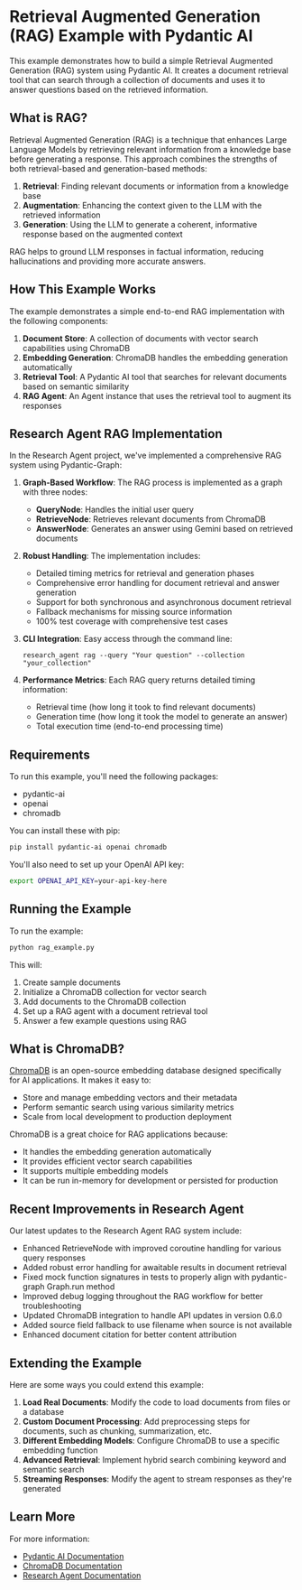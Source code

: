 # Retrieval Augmented Generation (RAG) Example with Pydantic AI

This example demonstrates how to build a simple Retrieval Augmented Generation (RAG) system using Pydantic AI. It creates a document retrieval tool that can search through a collection of documents and uses it to answer questions based on the retrieved information.

## What is RAG?

Retrieval Augmented Generation (RAG) is a technique that enhances Large Language Models by retrieving relevant information from a knowledge base before generating a response. This approach combines the strengths of both retrieval-based and generation-based methods:

1. **Retrieval**: Finding relevant documents or information from a knowledge base
2. **Augmentation**: Enhancing the context given to the LLM with the retrieved information
3. **Generation**: Using the LLM to generate a coherent, informative response based on the augmented context

RAG helps to ground LLM responses in factual information, reducing hallucinations and providing more accurate answers.

## How This Example Works

The example demonstrates a simple end-to-end RAG implementation with the following components:

1. **Document Store**: A collection of documents with vector search capabilities using ChromaDB
2. **Embedding Generation**: ChromaDB handles the embedding generation automatically
3. **Retrieval Tool**: A Pydantic AI tool that searches for relevant documents based on semantic similarity
4. **RAG Agent**: An Agent instance that uses the retrieval tool to augment its responses

## Research Agent RAG Implementation

In the Research Agent project, we've implemented a comprehensive RAG system using Pydantic-Graph:

1. **Graph-Based Workflow**: The RAG process is implemented as a graph with three nodes:
   - **QueryNode**: Handles the initial user query
   - **RetrieveNode**: Retrieves relevant documents from ChromaDB
   - **AnswerNode**: Generates an answer using Gemini based on retrieved documents

2. **Robust Handling**: The implementation includes:
   - Detailed timing metrics for retrieval and generation phases
   - Comprehensive error handling for document retrieval and answer generation 
   - Support for both synchronous and asynchronous document retrieval
   - Fallback mechanisms for missing source information
   - 100% test coverage with comprehensive test cases

3. **CLI Integration**: Easy access through the command line:
   ```
   research_agent rag --query "Your question" --collection "your_collection"
   ```

4. **Performance Metrics**: Each RAG query returns detailed timing information:
   - Retrieval time (how long it took to find relevant documents)
   - Generation time (how long it took the model to generate an answer)
   - Total execution time (end-to-end processing time)

## Requirements

To run this example, you'll need the following packages:

- pydantic-ai
- openai
- chromadb

You can install these with pip:

```bash
pip install pydantic-ai openai chromadb
```

You'll also need to set up your OpenAI API key:

```bash
export OPENAI_API_KEY=your-api-key-here
```

## Running the Example

To run the example:

```bash
python rag_example.py
```

This will:
1. Create sample documents
2. Initialize a ChromaDB collection for vector search
3. Add documents to the ChromaDB collection
4. Set up a RAG agent with a document retrieval tool
5. Answer a few example questions using RAG

## What is ChromaDB?

[ChromaDB](https://docs.trychroma.com/docs/overview/introduction) is an open-source embedding database designed specifically for AI applications. It makes it easy to:

- Store and manage embedding vectors and their metadata
- Perform semantic search using various similarity metrics
- Scale from local development to production deployment

ChromaDB is a great choice for RAG applications because:

- It handles the embedding generation automatically
- It provides efficient vector search capabilities
- It supports multiple embedding models
- It can be run in-memory for development or persisted for production

## Recent Improvements in Research Agent

Our latest updates to the Research Agent RAG system include:

- Enhanced RetrieveNode with improved coroutine handling for various query responses
- Added robust error handling for awaitable results in document retrieval
- Fixed mock function signatures in tests to properly align with pydantic-graph Graph.run method
- Improved debug logging throughout the RAG workflow for better troubleshooting
- Updated ChromaDB integration to handle API updates in version 0.6.0
- Added source field fallback to use filename when source is not available
- Enhanced document citation for better content attribution

## Extending the Example

Here are some ways you could extend this example:

1. **Load Real Documents**: Modify the code to load documents from files or a database
2. **Custom Document Processing**: Add preprocessing steps for documents, such as chunking, summarization, etc.
3. **Different Embedding Models**: Configure ChromaDB to use a specific embedding function
4. **Advanced Retrieval**: Implement hybrid search combining keyword and semantic search
5. **Streaming Responses**: Modify the agent to stream responses as they're generated

## Learn More

For more information:
- [Pydantic AI Documentation](https://ai.pydantic.dev/)
- [ChromaDB Documentation](https://docs.trychroma.com/docs/overview/introduction)
- [Research Agent Documentation](../docs/next_steps.md) 